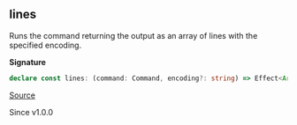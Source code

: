 ## lines

Runs the command returning the output as an array of lines with the specified
encoding.

**Signature**

```ts
declare const lines: (command: Command, encoding?: string) => Effect<Array<string>, PlatformError, CommandExecutor>
```

[Source](https://github.com/Effect-TS/effect/tree/main/packages/platform/src/Command.ts#L172)

Since v1.0.0